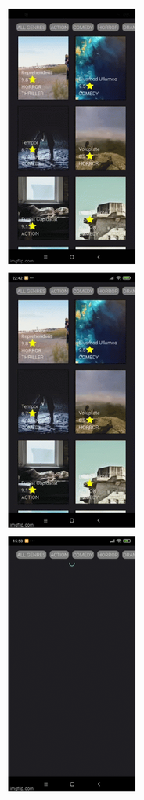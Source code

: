 

![alt text](https://github.com/YavuzAkpinar68/Movie-App/blob/main/src/gif/5xiszz.gif)

![alt text](https://github.com/YavuzAkpinar68/Movie-App/blob/main/src/gif/5xit63.gif)

![alt text](https://github.com/YavuzAkpinar68/Movie-App/blob/main/src/gif/5xtxma.gif)
